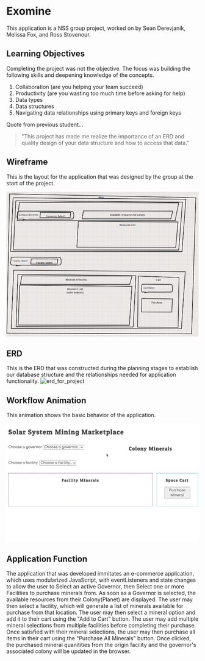 # Exomine

This application is a NSS group project, worked on by Sean Derevjanik, Melissa Fox, and Ross Stovenour.

## Learning Objectives

Completing the project was not the objective. The focus was building the following skills and deepening knowledge of the concepts.

1. Collaboration (are you helping your team succeed)
1. Productivity (are you wasting too much time before asking for help)
1. Data types
1. Data structures
1. Navigating data relationships using primary keys and foreign keys

Quote from previous student...

> "This project has made me realize the importance of an ERD and quality design of your data structure and how to access that data."

## Wireframe

This is the layout for the application that was designed by the group at the start of the project.

![wireframe for project](./images/Exomine_WireFrame.PNG)


## ERD

This is the ERD that was constructed during the planning stages to establish our database structure and the relationships needed for application functionality.
![erd_for_project](.images/Exomine_ERD.PNG)

## Workflow Animation

This animation shows the basic behavior of the application.

![](./images/exomine.gif)

## Application Function

The application that was developed immitates an e-commerce application, which uses modularized JavaScript, with eventListeners and state changes to allow the user to Select an active Governor, then Select one or more Facilities to purchase minerals from. As soon as a Governor is selected, the available resources from their Colony(Planet) are displayed. The user may then select a facility, which will generate a list of minerals available for purchase from that location. The user may then select a mineral option and add it to their cart using the "Add to Cart" button. The user may add multiple mineral selections from multiple facilities before completing their purchase. Once satisfied with their mineral selections, the user may then purchase all items in their cart using the "Purchase All Minerals" button. Once clicked, the purchased mineral quanitities from the origin facility and the governor's associated colony will be updated in the browser.
